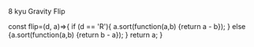8 kyu
Gravity Flip

const flip=(d, a)=>{
if (d == 'R'){
  a.sort(function(a,b) {return a - b});
}
  else {a.sort(function(a,b) {return b - a});
       }
  return a;
}

